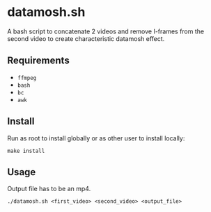# datamosh.sh
A bash script to concatenate 2 videos and remove I-frames from the second video to create characteristic datamosh effect. 

## Requirements
- `ffmpeg`
- `bash`
- `bc`
- `awk`

## Install
Run as root to install globally or as other user to install locally:
```
make install
```

## Usage
Output file has to be an mp4.
```
./datamosh.sh <first_video> <second_video> <output_file>
```
